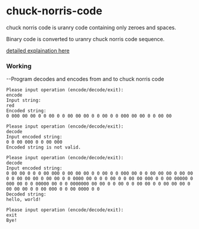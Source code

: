# chuck-norris-code

chuck norris code is uranry code containing only zeroes and spaces.

Binary code is converted to uranry chuck norris code sequence.

[detailed explaination here](https://www.dcode.fr/chuck-norris-code)

### Working

--Program decodes and encodes from and to chuck norris code

```
Please input operation (encode/decode/exit):
encode
Input string:
red
Encoded string:
0 000 00 00 0 0 00 0 0 00 00 00 0 0 00 0 0 000 00 00 0 0 00 00

Please input operation (encode/decode/exit):
decode
Input encoded string:
0 0 00 000 0 0 00 000
Encoded string is not valid.

Please input operation (encode/decode/exit):
decode
Input encoded string:
0 00 00 0 0 0 00 000 0 00 00 00 0 0 00 0 0 000 00 0 0 00 00 00 0 00 00 0 0 00 00 00 0 00 00 0 0 0000 00 0 0 0 00 0 0 00 00 000 0 0 00 00000 0 000 00 0 0 00000 00 0 0 0000000 00 00 0 0 00 0 0 00 00 0 0 00 00 00 0 00 00 00 0 0 00 000 0 0 00 0000 0 0
Decoded string:
hello, world!

Please input operation (encode/decode/exit):
exit
Bye!
```
